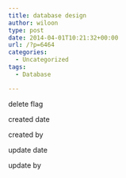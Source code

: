 ```yaml
---
title: database design
author: wiloon
type: post
date: 2014-04-01T10:21:32+00:00
url: /?p=6464
categories:
  - Uncategorized
tags:
  - Database

---
```

delete flag

created date

created by

update date

update by